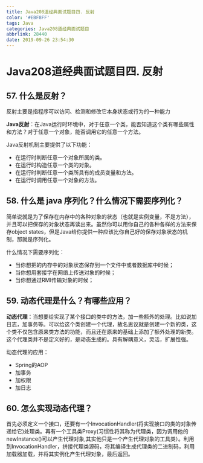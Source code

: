 ```yaml
---
title: Java208道经典面试题目四. 反射
color: '#EBF8FF'
tags: Java
categories: Java208道经典面试题目
abbrlink: 28440
date: 2019-09-26 23:54:30
---
```


# Java208道经典面试题目四. 反射

## 57. 什么是反射？

反射主要是指程序可以访问、检测和修改它本身状态或行为的一种能力

**Java反射**：在Java运行时环境中，对于任意一个类，能否知道这个类有哪些属性和方法？对于任意一个对象，能否调用它的任意一个方法。

Java反射机制主要提供了以下功能：

- 在运行时判断任意一个对象所属的类。
- 在运行时构造任意一个类的对象。
- 在运行时判断任意一个类所具有的成员变量和方法。
- 在运行时调用任意一个对象的方法。 

## 58. 什么是 java 序列化？什么情况下需要序列化？

简单说就是为了保存在内存中的各种对象的状态（也就是实例变量，不是方法），并且可以把保存的对象状态再读出来。虽然你可以用你自己的各种各样的方法来保存object states，但是Java给你提供一种应该比你自己好的保存对象状态的机制，那就是序列化。

什么情况下需要序列化：

- 当你想把的内存中的对象状态保存到一个文件中或者数据库中时候；
- 当你想用套接字在网络上传送对象的时候；
- 当你想通过RMI传输对象的时候；

## 59. 动态代理是什么？有哪些应用？

**动态代理**：当想要给实现了某个接口的类中的方法，加一些额外的处理。比如说加日志，加事务等。可以给这个类创建一个代理，故名思议就是创建一个新的类，这个类不仅包含原来类方法的功能，而且还在原来的基础上添加了额外处理的新类。这个代理类并不是定义好的，是动态生成的。具有解耦意义，灵活，扩展性强。

动态代理的应用：

- Spring的AOP
- 加事务
- 加权限
- 加日志

## 60. 怎么实现动态代理？

首先必须定义一个接口，还要有一个InvocationHandler(将实现接口的类的对象传递给它)处理类。再有一个工具类Proxy(习惯性将其称为代理类，因为调用他的newInstance()可以产生代理对象,其实他只是一个产生代理对象的工具类）。利用到InvocationHandler，拼接代理类源码，将其编译生成代理类的二进制码，利用加载器加载，并将其实例化产生代理对象，最后返回。
